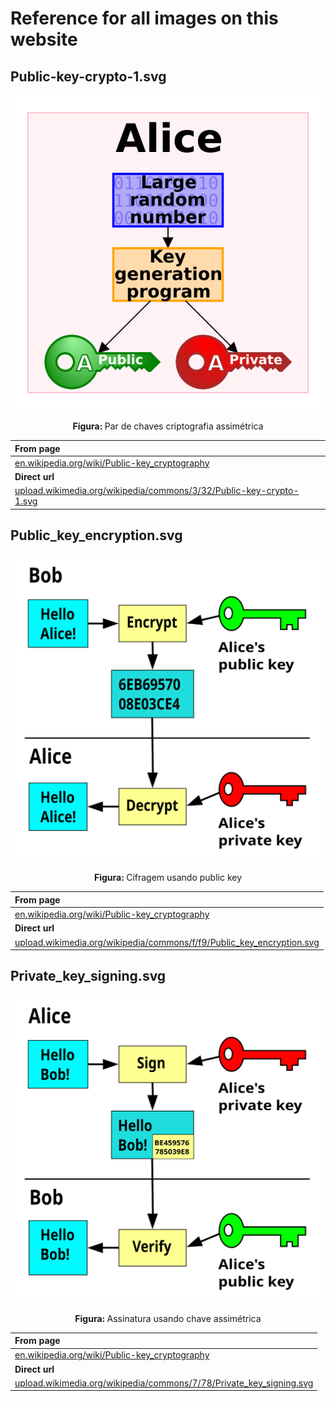 # Reference for all images on this website

## Public-key-crypto-1.svg

<div align="center">
<img src="./Public-key-crypto-1.svg" alt="Par de chaves criptografia assimétrica">

<p><b>Figura: </b>Par de chaves criptografia assimétrica</p>
</div>

| From page | 
|:---- | 
| [en.wikipedia.org/wiki/Public-key_cryptography](https://en.wikipedia.org/wiki/Public-key_cryptography) |
| **Direct url** | 
| [upload.wikimedia.org/wikipedia/commons/3/32/Public-key-crypto-1.svg](https://upload.wikimedia.org/wikipedia/commons/3/32/Public-key-crypto-1.svg)| 

## Public_key_encryption.svg

<div align="center">
<img src="./Public_key_encryption.svg" alt="Cifragem usando public key">

<p><b>Figura: </b>Cifragem usando public key</p>
</div>

| From page | 
|:---- | 
| [en.wikipedia.org/wiki/Public-key_cryptography](https://en.wikipedia.org/wiki/Public-key_cryptography) |
| **Direct url** | 
| [upload.wikimedia.org/wikipedia/commons/f/f9/Public_key_encryption.svg](https://upload.wikimedia.org/wikipedia/commons/f/f9/Public_key_encryption.svg) |


## Private_key_signing.svg

<div align="center">
<img src="./Private_key_signing.svg" alt="Assinatura usando chave assimétrica">

<p><b>Figura: </b>Assinatura usando chave assimétrica</p>
</div>

| From page | 
| :-------- |
| [en.wikipedia.org/wiki/Public-key_cryptography](https://en.wikipedia.org/wiki/Public-key_cryptography) | 
| **Direct url**| 
| [upload.wikimedia.org/wikipedia/commons/7/78/Private_key_signing.svg](https://upload.wikimedia.org/wikipedia/commons/7/78/Private_key_signing.svg) | 
